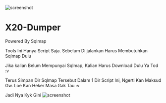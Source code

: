 ![screenshot](https://image.ibb.co/eKkJJd/02.png)
# X20-Dumper
Powered By Sqlmap

Tools Ini Hanya Script Saja. Sebelum Di jalankan Harus Membutuhkan Sqlmap Dulu

Jika kalian Belum Mempunyai Sqlmap, Kalian Harus Download Dulu Ya Tod :v

Terus Simpan Dir Sqlmap Tersebut Dalam 1 Dir Script Ini, Ngerti Kan Maksud Gw. Loe Kan Heker Masa Gak Tau :v

Jadi Nya Kyk Gini
![screenshot](https://preview.ibb.co/b099ry/01.png)
